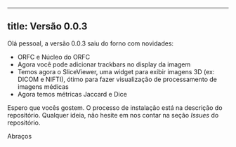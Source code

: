 ----
title: Versão 0.0.3
----
Olá pessoal, a versão 0.0.3 saiu do forno com novidades:

- ORFC e Núcleo do ORFC
- Agora você pode adicionar trackbars no display da imagem
- Temos agora o SliceViewer, uma widget para exibir imagens 3D (ex: DICOM e NIFTI), ótimo para fazer visualização de processamento de imagens médicas
- Agora temos métricas Jaccard e Dice

Espero que vocês gostem. O processo de instalação está na descrição do repositório. Qualquer ideia, não hesite em nos contar na seção _Issues_ do repositório.

Abraços
